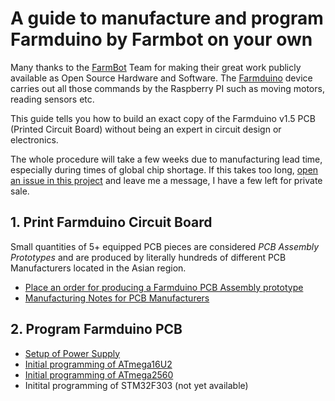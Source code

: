 # A guide to manufacture and program Farmduino by Farmbot on your own

Many thanks to the [FarmBot](https://farm.bot/) Team for making their great work publicly available as Open Source Hardware and Software. The [Farmduino](https://genesis.farm.bot/v1.5/Extras/bom/electronics-and-wiring#farmduino) device carries out all those commands by the Raspberry PI such as moving motors, reading sensors etc.

This guide tells you how to build an exact copy of the Farmduino v1.5 PCB (Printed Circuit Board) without being an expert in circuit design or electronics.

The whole procedure will take a few weeks due to manufacturing lead time, especially during times of global chip shortage. If this takes too long, [open an issue in this project](https://github.com/paulhaufe/farmduino-pcb-howto/issues) and leave me a message, I have a few left for private sale.

## 1. Print Farmduino Circuit Board

Small quantities of 5+ equipped PCB pieces are considered *PCB Assembly Prototypes* and are produced by literally hundreds of different PCB Manufacturers located in the Asian region.

* [Place an order for producing a Farmduino PCB Assembly prototype](/guides/place-pcb-order)
* [Manufacturing Notes for PCB Manufacturers](/guides/pcb-manufacturing/readme.md)

## 2. Program Farmduino PCB

* [Setup of Power Supply](/hardware/setup/hardware-setup.md)
* [Initial programming of ATmega16U2](/guides/atmega16u2/readme.md)
* [Initial programming of ATmega2560](/guides/atmega2560/readme.md)
* Initital programming of STM32F303 (not yet available)